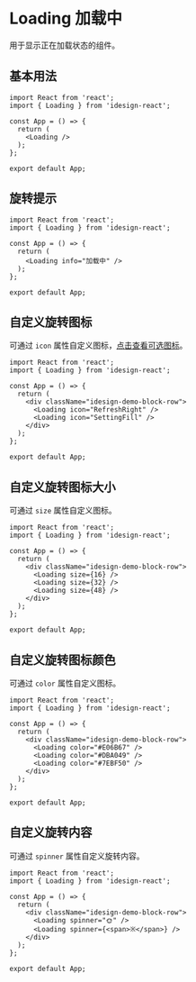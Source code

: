 # Loading 加载中

用于显示正在加载状态的组件。

## 基本用法

```tsx
import React from 'react';
import { Loading } from 'idesign-react';

const App = () => {
  return (
    <Loading />
  );
};

export default App;
```

## 旋转提示

```tsx
import React from 'react';
import { Loading } from 'idesign-react';

const App = () => {
  return (
    <Loading info="加载中" />
  );
};

export default App;
```

## 自定义旋转图标

可通过 `icon` 属性自定义图标，[点击查看可选图标](./icon#%E5%85%A8%E9%83%A8%E5%9B%BE%E6%A0%87)。

```tsx
import React from 'react';
import { Loading } from 'idesign-react';

const App = () => {
  return (
    <div className="idesign-demo-block-row">
      <Loading icon="RefreshRight" />
      <Loading icon="SettingFill" />
    </div>
  );
};

export default App;
```

## 自定义旋转图标大小

可通过 `size` 属性自定义图标。

```tsx
import React from 'react';
import { Loading } from 'idesign-react';

const App = () => {
  return (
    <div className="idesign-demo-block-row">
      <Loading size={16} />
      <Loading size={32} />
      <Loading size={48} />
    </div>
  );
};

export default App;
```

## 自定义旋转图标颜色

可通过 `color` 属性自定义图标。

```tsx
import React from 'react';
import { Loading } from 'idesign-react';

const App = () => {
  return (
    <div className="idesign-demo-block-row">
      <Loading color="#E06B67" />
      <Loading color="#DBA049" />
      <Loading color="#7EBF50" />
    </div>
  );
};

export default App;
```

## 自定义旋转内容

可通过 `spinner` 属性自定义旋转内容。

```tsx
import React from 'react';
import { Loading } from 'idesign-react';

const App = () => {
  return (
    <div className="idesign-demo-block-row">
      <Loading spinner="🌞" />
      <Loading spinner={<span>※</span>} />
    </div>
  );
};

export default App;
```

<API />
